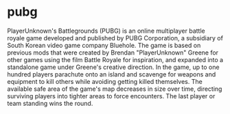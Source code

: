 # pubg
PlayerUnknown's Battlegrounds (PUBG) is an online multiplayer battle royale game developed and published by PUBG Corporation, a subsidiary of South Korean video game company Bluehole.
The game is based on previous mods that were created by Brendan "PlayerUnknown" Greene for other games using the film Battle Royale for inspiration, and expanded into a standalone game under Greene's creative direction.
In the game, up to one hundred players parachute onto an island and scavenge for weapons and equipment to kill others while avoiding getting killed themselves.
The available safe area of the game's map decreases in size over time, directing surviving players into tighter areas to force encounters. The last player or team standing wins the round. 
